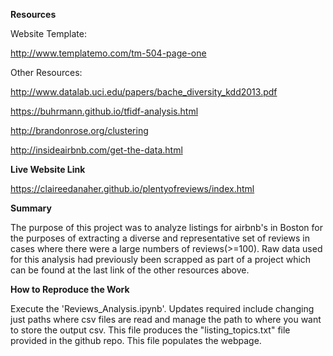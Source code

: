 

<b>Resources</b>


Website Template:

http://www.templatemo.com/tm-504-page-one


Other Resources:

http://www.datalab.uci.edu/papers/bache_diversity_kdd2013.pdf

https://buhrmann.github.io/tfidf-analysis.html

http://brandonrose.org/clustering

http://insideairbnb.com/get-the-data.html

<b>Live Website Link</b>

https://claireedanaher.github.io/plentyofreviews/index.html



<b>Summary</b>

The purpose of this project was to analyze listings for airbnb's in Boston for the purposes of extracting a diverse and representative set of reviews in cases where there were a large numbers of reviews(>=100). Raw data used for this analysis had previously been scrapped as part of a project which can be found at the last link of the other resources above.


<b>How to Reproduce the Work</b>

Execute the 'Reviews_Analysis.ipynb'. Updates required include changing just paths where csv files are read and manage the path to where you want to store the output csv. This file produces the "listing_topics.txt" file provided in the github repo. This file populates the webpage.
